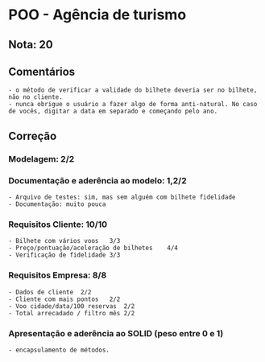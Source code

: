 # POO - Agência de turismo

## Nota: 20

## Comentários
	- o método de verificar a validade do bilhete deveria ser no bilhete, não no cliente.
	- nunca obrigue o usuário a fazer algo de forma anti-natural. No caso de vocês, digitar a data em separado e começando pelo ano.
	
## Correção

### Modelagem: 2/2

### Documentação e aderência ao modelo: 1,2/2
	- Arquivo de testes: sim, mas sem alguém com bilhete fidelidade
	- Documentação: muito pouca
	
### Requisitos Cliente: 10/10 
	- Bilhete com vários voos	3/3
	- Preço/pontuação/aceleração de bilhetes	4/4
	- Verificação de fidelidade	3/3
	
### Requisitos Empresa: 8/8
	- Dados de cliente	2/2
	- Cliente com mais pontos	2/2
	- Voo cidade/data/100 reservas	2/2
	- Total arrecadado / filtro mês	2/2
	
### Apresentação e aderência ao SOLID (peso entre 0 e 1)
	- encapsulamento de métodos. 
	
